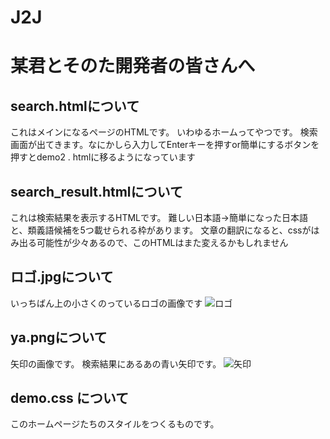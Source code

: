 # J2J
# 某君とそのた開発者の皆さんへ

## search.htmlについて
これはメインになるページのHTMLです。
いわゆるホームってやつです。
検索画面が出てきます。なにかしら入力してEnterキーを押すor簡単にするボタンを押すとdemo2 . htmlに移るようになっています

## search_result.htmlについて
これは検索結果を表示するHTMLです。
難しい日本語→簡単になった日本語　と、類義語候補を5つ載せられる枠があります。
文章の翻訳になると、cssがはみ出る可能性が少々あるので、このHTMLはまた変えるかもしれません

## ロゴ.jpgについて
いっちばん上の小さくのっているロゴの画像です
![ロゴ](ロゴ.jpg)

## ya.pngについて
矢印の画像です。
検索結果にあるあの青い矢印です。
![矢印](ya.png)

## demo.css について
このホームページたちのスタイルをつくるものです。